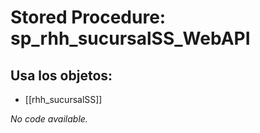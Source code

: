 # Stored Procedure: sp_rhh_sucursalSS_WebAPI

## Usa los objetos:
- [[rhh_sucursalSS]]

*No code available.*
